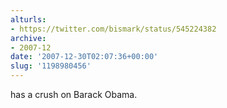 ```yaml
---
alturls:
- https://twitter.com/bismark/status/545224382
archive:
- 2007-12
date: '2007-12-30T02:07:36+00:00'
slug: '1198980456'
---
```


has a crush on Barack Obama.

